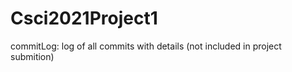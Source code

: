 # Csci2021Project1


commitLog: log of all commits with details (not included in project submition)
